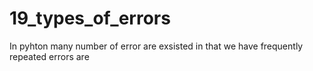 # 19_types_of_errors
In pyhton many number of error are exsisted in that we have frequently repeated errors are
